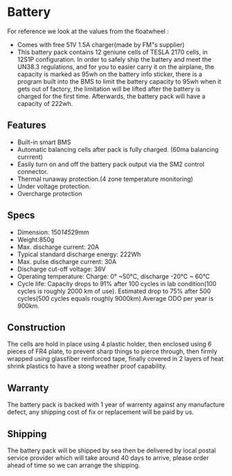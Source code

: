 # Battery

For reference we look at the values from the floatwheel :

- Comes with free 51V 1.5A charger(made by FM"s supplier)
- This battery pack contains 12 geniune cells of TESLA 2170 cells, in 12S1P configuration.
In order to safely ship the battery and meet the UN38.3 regulations, and for you to easier carry it on the airplane, the capacity is marked as 95wh on the battery info sticker, there is a program built into the BMS  to limit the battery capacity to 95wh when it gets out of factory, the limitation will be lifted after the battery is charged for the first time. Afterwards, the battery pack will have a capacity of 222wh.

## Features

- Built-in smart BMS
- Automatic balancing cells after pack is fully charged. (60ma balancing currrent) 
- Easily turn on and off the battery pack output via the SM2 control connector.
- Thermal runaway protection.(4 zone temperature monitoring)
- Under voltage protection.
- Overcharge protection

## Specs

- Dimension: 150*145*29mm
- Weight:850g
- Max. discharge current: 20A
- Typical standard discharge energy: 222Wh
- Max. pulse discharge current: 30A
- Discharge cut-off voltage: 36V
- Operating temperature: Charge: 0° ~50°C, discharge -20°C ~ 60°C
- Cycle life: Capacity drops to 91% after 100 cycles in lab condition(100 cycles is roughly 2000 km of use). Estimated drop to 75% after 500 cycles(500 cycles equals roughly 9000km).Average ODO per year is 900km.

## Construction

The cells are hold in place using 4 plastic holder, then enclosed using 6 pieces of FR4 plate, to prevent sharp things to pierce through, then firmly wrapped using glassfiber reinforced tape, finally covered in 2 layers of heat shrink plastics to have a stong weather proof capability.

## Warranty

The battery pack is backed with 1 year of warrenty against any manufacture defect, any shipping cost of fix or replacement will be paid by us.

## Shipping

The battery pack will be shipped by sea then be delivered by local postal service provider which will take around 40 days to arrive, please order ahead of time so we can arrange the shipping.
